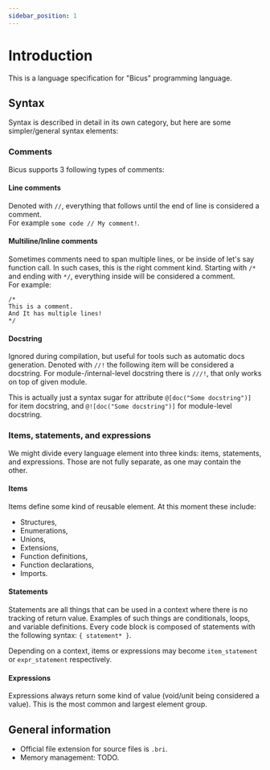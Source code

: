 ```yaml
---
sidebar_position: 1
---
```


# Introduction
This is a language specification for "Bicus" programming language.

## Syntax
Syntax is described in detail in its own category, but here are some simpler/general syntax elements:

### Comments
Bicus supports 3 following types of comments:

#### Line comments
Denoted with `//`, everything that follows until the end of line is considered a comment. <br/>
For example `some code // My comment!`.

#### Multiline/Inline comments
Sometimes comments need to span multiple lines, or be inside of let's say function call.
In such cases, this is the right comment kind.
Starting with `/*` and ending with `*/`, everything inside will be considered a comment. <br/>
For example:
```
/*
This is a comment.
And It has multiple lines!
*/
```

#### Docstring
Ignored during compilation, but useful for tools such as automatic docs generation.
Denoted with `//!` the following item will be considered a docstring.
For module-/internal-level docstring there is `///!`, that only works on top of given module.

This is actually just a syntax sugar for attribute `@[doc("Some docstring")]` for item docstring, and `@![doc("Some docstring")]` for module-level docstring.

### Items, statements, and expressions
We might divide every language element into three kinds: items, statements, and expressions.
Those are not fully separate, as one may contain the other.

#### Items
Items define some kind of reusable element. At this moment these include:
- Structures,
- Enumerations,
- Unions,
- Extensions,
- Function definitions,
- Function declarations,
- Imports.

#### Statements
Statements are all things that can be used in a context where there is no tracking of return value.
Examples of such things are conditionals, loops, and variable definitions.
Every code block is composed of statements with the following syntax: `{ statement* }`.

Depending on a context, items or expressions may become `item_statement` or `expr_statement` respectively.

#### Expressions
Expressions always return some kind of value (void/unit being considered a value).
This is the most common and largest element group.

## General information
- Official file extension for source files is `.bri`.
- Memory management: TODO.
